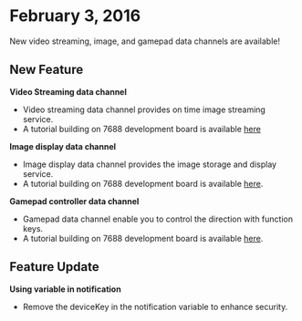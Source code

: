 # February 3, 2016


New video streaming, image, and gamepad data channels are available!

## New Feature

**Video Streaming data channel**

* Video streaming data channel provides on time image streaming service.
* A tutorial building on 7688 development board is available [here](../tutorial/7688_videostream_tutorial)

**Image display data channel**

* Image display data channel provides the image storage and display service.
* A tutorial building on 7688 development board is available [here](../tutorial/7688_imagedisplay_tutorial).

**Gamepad controller data channel**

* Gamepad data channel enable you to control the direction with function keys.
* A tutorial building on 7688 development board is available [here](../tutorial/7688_gamepad_tutorial).


## Feature Update

**Using variable in notification**

* Remove the deviceKey in the notification variable to enhance security.

